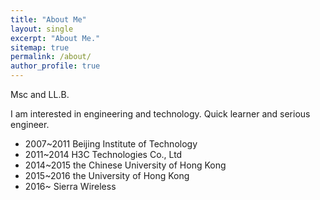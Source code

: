 ```yaml
---
title: "About Me"
layout: single
excerpt: "About Me."
sitemap: true
permalink: /about/
author_profile: true
---
```


Msc and LL.B.

I am interested in engineering and technology. Quick learner and serious engineer.

* 2007~2011 Beijing Institute of Technology
* 2011~2014 H3C Technologies Co., Ltd 
* 2014~2015 the Chinese University of Hong Kong
* 2015~2016 the University of Hong Kong
* 2016~ Sierra Wireless
